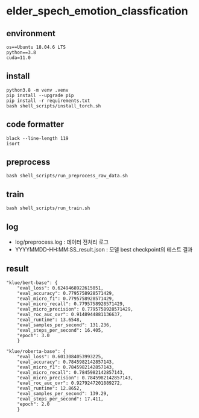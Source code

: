 # elder_spech_emotion_classfication

## environment
```
os==Ubuntu 18.04.6 LTS
python==3.8
cuda=11.0
```
## install
```
python3.8 -m venv .venv
pip install --upgrade pip
pip install -r requirements.txt
bash shell_scripts/install_torch.sh
```
## code formatter
```
black --line-length 119
isort
```

## preprocess
```
bash shell_scripts/run_preprocess_raw_data.sh
```
## train
```
bash shell_scripts/run_train.sh
```

## log
- log/preprocess.log : 데이터 전처리 로그
- YYYYMMDD-HH:MM:SS_result.json : 모델 best checkpoint의 테스트 결과

## result
```
"klue/bert-base": {
    "eval_loss": 0.6249468922615051,
    "eval_accuracy": 0.7795758928571429,
    "eval_micro_f1": 0.7795758928571429,
    "eval_micro_recall": 0.7795758928571429,
    "eval_micro_precision": 0.7795758928571429,
    "eval_roc_auc_ovr": 0.9148944881136637,
    "eval_runtime": 13.6548,
    "eval_samples_per_second": 131.236,
    "eval_steps_per_second": 16.405,
    "epoch": 3.0
    }
```

```
"klue/roberta-base": {
    "eval_loss": 0.6013084053993225,
    "eval_accuracy": 0.7845982142857143,
    "eval_micro_f1": 0.7845982142857143,
    "eval_micro_recall": 0.7845982142857143,
    "eval_micro_precision": 0.7845982142857143,
    "eval_roc_auc_ovr": 0.9279247201889272,
    "eval_runtime": 12.8652,
    "eval_samples_per_second": 139.29,
    "eval_steps_per_second": 17.411,
    "epoch": 2.0
    }
```
